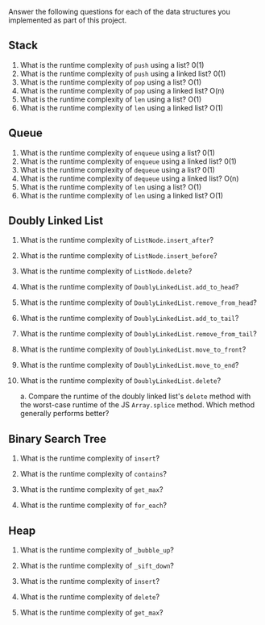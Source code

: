 Answer the following questions for each of the data structures you implemented as part of this project.

## Stack

1. What is the runtime complexity of `push` using a list?
    0(1)
2. What is the runtime complexity of `push` using a linked list?
    0(1)
3. What is the runtime complexity of `pop` using a list?
    O(1)
4. What is the runtime complexity of `pop` using a linked list?
    O(n)
5. What is the runtime complexity of `len` using a list?
    O(1)
6. What is the runtime complexity of `len` using a linked list?
    O(1)

## Queue

1. What is the runtime complexity of `enqueue` using a list?
    0(1)
2. What is the runtime complexity of `enqueue` using a linked list?
    0(1)
3. What is the runtime complexity of `dequeue` using a list?
    0(1)
4. What is the runtime complexity of `dequeue` using a linked list?
    O(n)
5. What is the runtime complexity of `len` using a list?
    O(1)
6. What is the runtime complexity of `len` using a linked list?
    O(1)
    
## Doubly Linked List

1. What is the runtime complexity of `ListNode.insert_after`?

2. What is the runtime complexity of `ListNode.insert_before`?

3. What is the runtime complexity of `ListNode.delete`?

4. What is the runtime complexity of `DoublyLinkedList.add_to_head`?

5. What is the runtime complexity of `DoublyLinkedList.remove_from_head`?

6. What is the runtime complexity of `DoublyLinkedList.add_to_tail`?

7. What is the runtime complexity of `DoublyLinkedList.remove_from_tail`?

8. What is the runtime complexity of `DoublyLinkedList.move_to_front`?

9. What is the runtime complexity of `DoublyLinkedList.move_to_end`?

10. What is the runtime complexity of `DoublyLinkedList.delete`?

    a. Compare the runtime of the doubly linked list's `delete` method with the worst-case runtime of the JS `Array.splice` method. Which method generally performs better?

## Binary Search Tree

1. What is the runtime complexity of `insert`? 

2. What is the runtime complexity of `contains`?

3. What is the runtime complexity of `get_max`? 

4. What is the runtime complexity of `for_each`?
    
## Heap

1. What is the runtime complexity of `_bubble_up`?

2. What is the runtime complexity of `_sift_down`?

3. What is the runtime complexity of `insert`?

4. What is the runtime complexity of `delete`?

5. What is the runtime complexity of `get_max`?
